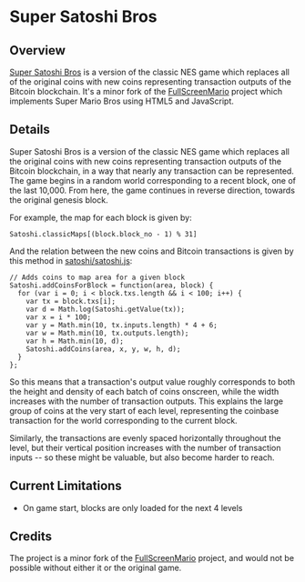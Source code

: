 
# Super Satoshi Bros

## Overview

[Super Satoshi Bros](http://qualiabyte.github.io/super-satoshi-bros/) is a version of the classic NES game which replaces all of the original coins with new coins representing transaction outputs of the Bitcoin blockchain. It's a minor fork of the [FullScreenMario](https://github.com/Diogenesthecynic/FullScreenMario-JSON) project which implements Super Mario Bros using HTML5 and JavaScript.

## Details

Super Satoshi Bros is a version of the classic NES game which replaces all the original coins with new coins representing transaction outputs of the Bitcoin blockchain, in a way that nearly any transaction can be represented. The game begins in a random world corresponding to a recent block, one of the last 10,000. From here, the game continues in reverse direction, towards the original genesis block.

For example, the map for each block is given by:

    Satoshi.classicMaps[(block.block_no - 1) % 31]

And the relation between the new coins and Bitcoin transactions is given by this method in [satoshi/satoshi.js](satoshi/satoshi.js):

    // Adds coins to map area for a given block
    Satoshi.addCoinsForBlock = function(area, block) {
      for (var i = 0; i < block.txs.length && i < 100; i++) {
        var tx = block.txs[i];
        var d = Math.log(Satoshi.getValue(tx));
        var x = i * 100;
        var y = Math.min(10, tx.inputs.length) * 4 + 6;
        var w = Math.min(10, tx.outputs.length);
        var h = Math.min(10, d);
        Satoshi.addCoins(area, x, y, w, h, d);
      }
    };

So this means that a transaction's output value roughly corresponds to both the height and density of each batch of coins onscreen, while the width increases with the number of transaction outputs. This explains the large group of coins at the very start of each level, representing the coinbase transaction for the world corresponding to the current block.

Similarly, the transactions are evenly spaced horizontally throughout the level, but their vertical position increases with the number of transaction inputs -- so these might be valuable, but also become harder to reach.

## Current Limitations

+ On game start, blocks are only loaded for the next 4 levels

## Credits

The project is a minor fork of the [FullScreenMario](https://github.com/Diogenesthecynic/FullScreenMario-JSON) project, and would not be possible without either it or the original game.

